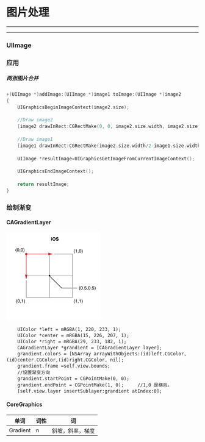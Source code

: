 # 图片处理

---



---
### UIImage

### 应用
##### 两张图片合并
```Objective-C
+(UIImage *)addImage:(UIImage *)image1 toImage:(UIImage *)image2
{
    UIGraphicsBeginImageContext(image2.size);
    
    //Draw image2
    [image2 drawInRect:CGRectMake(0, 0, image2.size.width, image2.size.height)];
    
    //Draw image1
    [image1 drawInRect:CGRectMake(image2.size.width/2-image1.size.width/2, image2.size.height/2-image1.size.height/2, image1.size.width, image1.size.height)];
    
    UIImage *resultImage=UIGraphicsGetImageFromCurrentImageContext();
    
    UIGraphicsEndImageContext();
    
    return resultImage;
}
```

### 绘制渐变

#### CAGradientLayer
![坐标系](https://github.com/jinjinanan/note/blob/master/Sources/180835350983550.png)
```
	UIColor *left = mRGBA(1, 220, 233, 1);
    UIColor *center = mRGBA(15, 226, 207, 1);
    UIColor *right = mRGBA(29, 233, 182, 1);
    CAGradientLayer *grandient = [CAGradientLayer layer];
    grandient.colors = [NSArray arrayWithObjects:(id)left.CGColor,(id)center.CGColor,(id)right.CGColor, nil];
    grandient.frame =self.view.bounds;
    //设置渐变方向
    grandient.startPoint = CGPointMake(0, 0);
    grandient.endPoint = CGPointMake(1, 0);     //1,0 是横向。
    [self.view.layer insertSublayer:grandient atIndex:0];
```

#### CoreGraphics

|单词|词性|词|
|---|---|---|
|Gradient|n|斜坡，斜率，梯度|





